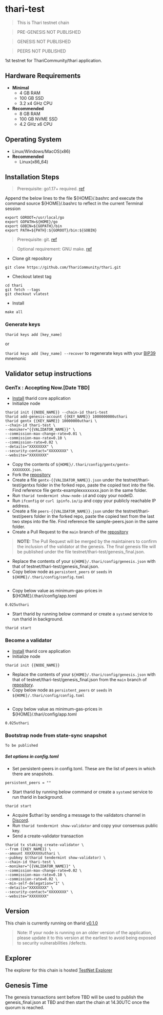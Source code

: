 # thari-test

> This is Thari testnet chain

> PRE-GENESIS NOT PUBLISHED

> GENESIS NOT PUBLISHED

> PEERS NOT PUBLISHED

1st testnet for ThariCommunity/thari application.

## Hardware Requirements
* **Minimal**
    * 4 GB RAM
    * 100 GB SSD
    * 3.2 x4 GHz CPU
* **Recommended**
    * 8 GB RAM
    * 100 GB NVME SSD
    * 4.2 GHz x6 CPU

## Operating System
* Linux/Windows/MacOS(x86)
* **Recommended**
    * Linux(x86_64)

## Installation Steps
>Prerequisite: go1.17+ required. [ref](https://golang.org/doc/install)

   Append the below lines to the file ${HOME}/.bashrc and execute the command source ${HOME}/.bashrc to reflect in the current Terminal session
   ```shell
   export GOROOT=/usr/local/go
   export GOPATH=${HOME}/go
   export GOBIN=${GOPATH}/bin
   export PATH=${PATH}:${GOROOT}/bin:${GOBIN}
   ```

>Prerequisite: git. [ref](https://github.com/git/git)

>Optional requirement: GNU make. [ref](https://www.gnu.org/software/make/manual/html_node/index.html)

* Clone git repository
```shell
git clone https://github.com/ThariCommunity/thari.git
```
* Checkout latest tag
```shell
cd thari
git fetch --tags
git checkout vlatest
```
* Install
```shell
make all
```

### Generate keys

`tharid keys add [key_name]`

or

`tharid keys add [key_name] --recover` to regenerate keys with your [BIP39](https://github.com/bitcoin/bips/tree/master/bip-0039) mnemonic


## Validator setup instructions

### GenTx : Accepting Now.[Date TBD]

* [Install](#installation-steps) tharid core application
* Initialize node
```shell
tharid init {{NODE_NAME}} --chain-id thari-test
tharid add-genesis-account {{KEY_NAME}} 1000000000uthari
tharid gentx {{KEY_NAME}} 10000000uthari \
--chain-id thari-test \
--moniker="{{VALIDATOR_NAME}}" \
--commission-max-change-rate=0.01 \
--commission-max-rate=0.10 \
--commission-rate=0.02 \
--details="XXXXXXXX" \
--security-contact="XXXXXXXX" \
--website="XXXXXXXX"
```
* Copy the contents of `${HOME}/.thari/config/gentx/gentx-XXXXXXXX.json`.
* Fork the [repository](https://github.com/ThariCommunity/networks/)
* Create a file `gentx-{{VALIDATOR_NAME}}.json` under the testnet/thari-test/gentxs folder in the forked repo, paste the copied text into the file. Find reference file gentx-examplexxxxxxxx.json in the same folder.
* Run `tharid tendermint show-node-id` and copy your nodeID.
* Run `ifconfig` or `curl ipinfo.io/ip` and copy your publicly reachable IP address.
* Create a file `peers-{{VALIDATOR_NAME}}.json` under the testnet/thari-test/peers folder in the forked repo, paste the copied text from the last two steps into the file. Find reference file sample-peers.json in the same folder.
* Create a Pull Request to the `main` branch of the [repository](https://github.com/ThariCommunity/networks)
>**NOTE:** The Pull Request will be merged by the maintainers to confirm the inclusion of the validator at the genesis. The final genesis file will be published under the file testnet/thari-test/genesis_final.json.
* Replace the contents of your `${HOME}/.thari/config/genesis.json` with that of testnet/thari-test/genesis_final.json.
* Copy below node as `persistent_peers` or `seeds` in `${HOME}/.thari/config/config.toml`
 
```shell

```
* Copy below value as minimum-gas-prices in ${HOME}/.thari/config/app.toml
```shell
0.025uthari
```

* Start tharid by running below command or create a `systemd` service to run tharid in background.
```shell
tharid start
```


### Become a validator

* [Install](#installation-steps) tharid core application
* Initialize node
```shell
tharid init {{NODE_NAME}}
```
* Replace the contents of your `${HOME}/.thari/config/genesis.json` with that of testnet/thari-test/genesis_final.json from the `main` branch of [repository](https://github.com/ThariCommunity/networks).
* Copy below node as `persistent_peers` or `seeds` in `${HOME}/.thari/config/config.toml`
```shell

```

* Copy below value as minimum-gas-prices in ${HOME}/.thari/config/app.toml
```shell
0.025uthari
```

### Bootstrap node from state-sync snapshot 

```
To be published
```

##### Set options in config.toml

* Set persistent-peers in config.toml. These are the list of peers in which there are snapshots.
```
persistent_peers = ""
```

* Start tharid by running below command or create a `systemd` service to run tharid in background.
```shell
tharid start
```
* Acquire $uthari by sending a message to the validators channel in [Discord](TBD).
* Run `tharid tendermint show-validator` and copy your consensus public key.
* Send a create-validator transaction
```
tharid tx staking create-validator \
--from {{KEY_NAME}} \
--amount XXXXXXXXuthari \
--pubkey $(tharid tendermint show-validator) \
--chain-id thari-test \
--moniker="{{VALIDATOR_NAME}}" \
--commission-max-change-rate=0.02 \
--commission-max-rate=0.10 \
--commission-rate=0.02 \
--min-self-delegation="1" \
--details="XXXXXXXX" \
--security-contact="XXXXXXXX" \
--website="XXXXXXXX"
```

## Version
This chain is currently running on tharid [v0.1.0](https://github.com/ThariCommunity/thari/releases/tag/v0.1.0)

>Note: If your node is running on an older version of the application, please update it to this version at the earliest to avoid being exposed to security vulnerabilities /defects.

## Explorer
The explorer for this chain is hosted [TestNet Explorer](TBA)

## Genesis Time
The genesis transactions sent before TBD will be used to publish the genesis_final.json at TBD and then start the chain at 14.30UTC once the quorum is reached.

